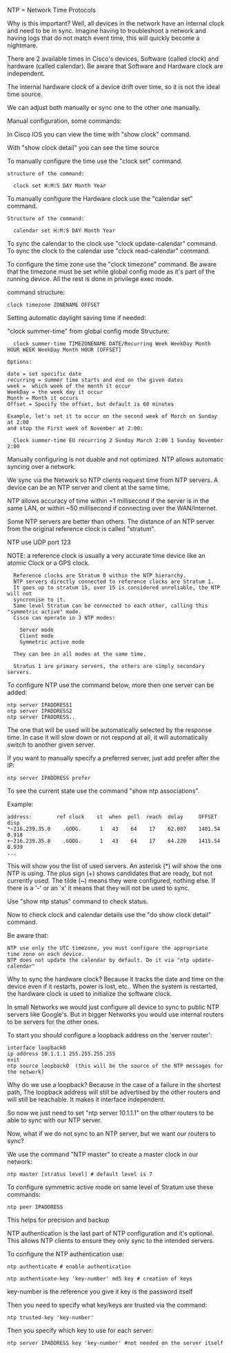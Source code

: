 NTP = Network Time Protocols

Why is this important? Well, all devices in the network have an internal clock
and need to be in sync.
Imagine having to troubleshoot a network and having logs that do not match
event time, this will quickly become a nightmare.

There are 2 available times in Cisco's devices, Software (called clock) and
hardware (called calendar). Be aware that Software and Hardware clock are independent.

The internal hardware clock of a device drift over time, so it is not the ideal
time source.

We can adjust both manually or sync one to the other one manually.

Manual configuration, some commands:

  In Cisco IOS you can view the time with "show clock" command.

  With "show clock detail" you can see the time source

  To manually configure the time use the "clock set" command.

    structure of the command:

      clock set H:M:S DAY Month Year

  To manually configure the Hardware clock use the "calendar set" command.

    Structure of the command:

      calendar set H:M:S DAY Month Year

  To sync the calendar to the clock use "clock update-calendar" command.
  To sync the clock to the calendar use "clock read-calendar" command.

To configure the time zone use the "clock timezone" command.
Be aware that the timezone must be set while global config mode as it's part of
the running device. All the rest is done in privilege exec mode.

  command structure:

    clock timezone ZONENAME OFFSET

Setting automatic daylight saving time if needed:

  "clock summer-time" from global config mode
   Structure:

      clock summer-time TIMEZONENAME DATE/Recurring Week WeekDay Month HOUR WEEK WeekDay Month HOUR [OFFSET]

    Options:

    date = set specific date
    recurring = summer time starts and end on the given dates
    week =  which week of the month it occur
    WeekDay = the week day it occur
    Month = Month it occurs
    Offset = Specify the offset, but default is 60 minutes

    Example, let's set it to occur on the second week of March on Sunday at 2:00
    and stop the First week of November at 2:00:

      Clock summer-time EU recurring 2 Sunday March 2:00 1 Sunday November 2:00


Manually configuring is not duable and not optimized.
NTP allows automatic syncing over a network.

We sync via the Network so NTP clients request time from NTP servers.
A device can be an NTP server and client at the same time.

NTP allows accuracy of time within ~1 millisecond if the server is in the same LAN,
or within ~50 millisecond if connecting over the WAN/Internet.

Some NTP servers are better than others. The distance of an NTP server from the
original reference clock is called "stratum".

NTP use UDP port 123

NOTE: a reference clock is usually a very accurate time device like an atomic Clock
      or a GPS clock.

      Reference clocks are Stratum 0 within the NTP hierarchy.
      NTP servers directly connected to reference clocks are Stratum 1.
      It goes up to stratum 15, over 15 is considered unreliable, the NTP will not
      syncronise to it.
      Same level Stratum can be connected to each other, calling this "symmetric active" mode.
      Cisco can operate in 3 NTP modes:

        Server mode
        Client mode
        Symmetric active mode

      They can bee in all modes at the same time.

      Stratus 1 are primary servers, the others are simply secondary servers.

To configure NTP use the command below, more then one server can be added:

    ntp server IPADDRESS1
    ntp server IPADDRESS2
    ntp server IPADDRESS..

The one that will be used will be automatically selected by the response time.
In case it will slow down or not respond at all, it will automatically switch to
another given server.

If you want to manually specify a preferred server, just add prefer after the IP:

    ntp server IPADDRESS prefer

To see the current state use the command "show ntp associations".

Example:

    address:        ref clock    st  when  poll  reach  delay     OFFSET    disp
    *~216.239.35.0    .GOOG.      1   43    64    17    62.007    1401.54   0.918
    +~216.239.35.8    .GOOG.      1   43    64    17    64.220    1415.54   0.939
    ...

This will show you the list of used servers.
An asterisk (*) will show the one NTP is using.
The plus sign (+) shows candidates that are ready, but not currently used.
The tilde (~) means they were configured, nothing else.
If there is a '-' or an 'x' it means that they will not be used to sync.

Use "show ntp status" command to check status.

Now to check clock and calendar details use the "do show clock detail" command.

Be aware that:

    NTP use only the UTC timezone, you must configure the appropriate
    time zone on each device.
    NTP does not update the calendar by default. Do it via "ntp update-calendar"

Why to sync the hardware clock? Because it tracks the date and time on the device
even if it restarts, power is lost, etc.. When the system is restarted, the hardware
clock is used to initialize the software clock.

In small Networks we would just configure all device to sync to public NTP servers
like Google's.
But in bigger Networks you would use internal routers to be servers for the other ones.

To start you should configure a loopback address on the 'server router':

    interface loopback0
    ip address 10.1.1.1 255.255.255.255
    exit
    ntp source loopback0  (this will be the source of the NTP messages for the network)

Why do we use a loopback? Because in the case of a failure in the shortest path,
The loopback address will still be advertised by the other routers and will
still be reachable. It makes it interface independent.

So now we just need to set "ntp server 10.1.1.1" on the other routers to be able to
sync with our NTP server.

Now, what if we do not sync to an NTP server, but we want our routers to sync?

We use the command "NTP master" to create a master clock in our network:

    ntp master [stratus level] # default level is 7

To configure symmetric active mode on same level of Stratum use these commands:

    ntp peer IPADDRESS

This helps for precision and backup

NTP authentication is the last part of NTP configuration and it's optional.
This allows NTP clients to ensure they only sync to the intended servers.

To configure the NTP authentication use:

    ntp authenticate # enable authentication

    ntp authenticate-key 'key-number' md5 key # creation of keys

key-number is the reference you give it
key is the password itself

Then you need to specify what key/keys are trusted via the command:

    ntp trusted-key 'key-number'

Then you specify which key to use for each server:

    ntp server IPADDRESS key 'key-number' #not needed on the server itself
